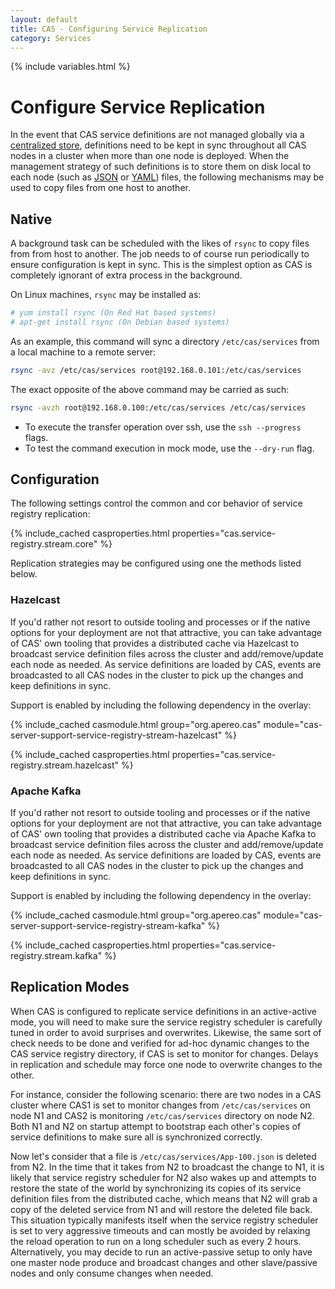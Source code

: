 ```yaml
---
layout: default
title: CAS - Configuring Service Replication
category: Services
---
```


{% include variables.html %}

# Configure Service Replication

In the event that CAS service definitions are not managed globally via a [centralized store](Service-Management.html), 
definitions need to be kept in sync throughout all CAS nodes in a cluster when more than one node is deployed. 
When the management strategy of such definitions is to store them on disk local to 
each node (such as [JSON](JSON-Service-Management.html) or [YAML](YAML-Service-Management.html)) files, 
the following mechanisms may be used to copy files from one host to another.

## Native

A background task can be scheduled with the likes of `rsync` to copy files from from host to another. 
The job needs to of course run periodically to ensure configuration is kept in sync. 
This is the simplest option as CAS is completely ignorant of extra process in the background.

On Linux machines, `rsync` may be installed as:

```bash
# yum install rsync (On Red Hat based systems)
# apt-get install rsync (On Debian based systems)
```

As an example, this command will sync a directory `/etc/cas/services` from a local machine to a remote server:

```bash
rsync -avz /etc/cas/services root@192.168.0.101:/etc/cas/services
```

The exact opposite of the above command may be carried as such:

```bash
rsync -avzh root@192.168.0.100:/etc/cas/services /etc/cas/services
```

- To execute the transfer operation over ssh, use the `ssh --progress` flags.
- To test the command execution in mock mode, use the `--dry-run` flag.

## Configuration
   
The following settings control the common and cor behavior of service registry replication:

{% include_cached casproperties.html properties="cas.service-registry.stream.core" %}
                                                                                 
Replication strategies may be configured using one the methods listed below. 

### Hazelcast

If you'd rather not resort to outside tooling and processes or if the native options for your 
deployment are not that attractive, you can take advantage of CAS' own tooling that provides a 
distributed cache via Hazelcast to broadcast service definition files across the cluster and add/remove/update 
each node as needed. As service definitions are loaded by CAS, events are broadcasted to all 
CAS nodes in the cluster to pick up the changes and keep definitions in sync. 

Support is enabled by including the following dependency in the overlay:

{% include_cached casmodule.html group="org.apereo.cas" module="cas-server-support-service-registry-stream-hazelcast" %}

{% include_cached casproperties.html properties="cas.service-registry.stream.hazelcast" %}

### Apache Kafka

If you'd rather not resort to outside tooling and processes or if the native options for your 
deployment are not that attractive, you can take advantage of CAS' own tooling that provides a 
distributed cache via Apache Kafka to broadcast service definition files across the cluster and add/remove/update 
each node as needed. As service definitions are loaded by CAS, events are broadcasted to all 
CAS nodes in the cluster to pick up the changes and keep definitions in sync. 

Support is enabled by including the following dependency in the overlay:

{% include_cached casmodule.html group="org.apereo.cas" module="cas-server-support-service-registry-stream-kafka" %}

{% include_cached casproperties.html properties="cas.service-registry.stream.kafka" %}

## Replication Modes

When CAS is configured to replicate service definitions in an 
active-active mode, you will need to make sure the service registry 
scheduler is carefully tuned in order to avoid surprises and overwrites. Likewise, the same 
sort of check needs to be done and verified for ad-hoc dynamic changes to the CAS service 
registry directory, if CAS is set to monitor for changes. Delays in replication and 
schedule may force one node to overwrite changes to the other.

For instance, consider the following scenario: there are two nodes in a CAS cluster 
where CAS1 is set to monitor changes from `/etc/cas/services` on node N1 and CAS2 is 
monitoring `/etc/cas/services` directory on node N2. Both N1 and N2 on startup attempt 
to bootstrap each other's copies of service definitions to make sure all is synchronized correctly. 

Now let's consider that a file is `/etc/cas/services/App-100.json` is deleted from 
N2. In the time that it takes from N2 to broadcast the change to N1, it is likely that 
service registry scheduler for N2 also wakes up and attempts to restore the state of 
the world by synchronizing its copies of its service definition files from the 
distributed cache, which means that N2 will grab a copy of the deleted service 
from N1 and will restore the deleted file back. This situation typically manifests 
itself when the service registry scheduler is set to very aggressive timeouts and 
can mostly be avoided by relaxing the reload operation to run on a long scheduler 
such as every 2 hours. Alternatively, you may decide to run an active-passive setup 
to only have one master node produce and broadcast changes and other slave/passive 
nodes and only consume changes when needed.
